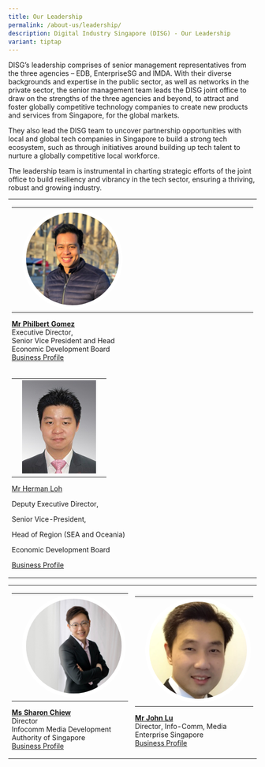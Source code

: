 ```yaml
---
title: Our Leadership
permalink: /about-us/leadership/
description: Digital Industry Singapore (DISG) - Our Leadership
variant: tiptap
---
```

<p>DISG’s leadership comprises of senior management representatives from
the three agencies – EDB, EnterpriseSG and IMDA. With their diverse backgrounds
and expertise in the public sector, as well as networks in the private
sector, the senior management team leads the DISG joint office to draw
on the strengths of the three agencies and beyond, to attract and foster
globally competitive technology companies to create new products and services
from Singapore, for the global markets.
<br>
</p>
<p>They also lead the DISG team to uncover partnership opportunities with
local and global tech companies in Singapore to build a strong tech ecosystem,
such as through initiatives around building up tech talent to nurture a
globally competitive local workforce.
<br>
</p>
<p>The leadership team is instrumental in charting strategic efforts of the
joint office to build resiliency and vibrancy in the tech sector, ensuring
a thriving, robust and growing industry.</p>
<table style="minWidth: 25px">
<colgroup>
<col>
</colgroup>
<tbody>
<tr>
<td rowspan="1" colspan="1">
<table style="minWidth: 75px">
<colgroup>
<col>
<col>
<col>
</colgroup>
<tbody>
<tr>
<td rowspan="1" colspan="1">
<p></p>
</td>
<td rowspan="1" colspan="1">
<div class="isomer-image-wrapper">
<img style="border-radius:50%; max-width:42%; border:8px solid white;" height="auto" width="100%" src="/images/DISG%20Pictures/philbert_gomez.jpg">
</div>
</td>
<td rowspan="1" colspan="1">
<p></p>
</td>
</tr>
</tbody>
</table>
<p><strong><a href="https://www.linkedin.com/in/philbert-gomez-55426027/" rel="noopener noreferrer nofollow" target="_blank">Mr Philbert Gomez</a></strong> 
<br>Executive Director,
<br>Senior Vice President and Head
<br>Economic Development Board
<br><a href="/files/Business_Profile_Mr_Philbert_Gomez.pdf" rel="noopener noreferrer nofollow" target="_blank">Business Profile</a>
<br>
</p>
</td>
</tr>
<tr>
<td rowspan="1" colspan="1">
<table style="minWidth: 75px">
<colgroup>
<col>
<col>
<col>
</colgroup>
<tbody>
<tr>
<th rowspan="1" colspan="1">
<p></p>
</th>
<th rowspan="1" colspan="1">
<div class="isomer-image-wrapper">
<img style="width: 100%" height="auto" width="100%" alt="" src="/images/Profile_Pic_Herman_LOH.jpg">
</div>
</th>
<th rowspan="1" colspan="1">
<p></p>
</th>
</tr>
</tbody>
</table>
<p><a href="https://www.linkedin.com/in/herman-loh/?originalSubdomain=sg" rel="noopener nofollow" target="_blank">Mr Herman Loh</a>
</p>
<p>Deputy Executive Director,</p>
<p>Senior Vice-President,</p>
<p>Head of Region (SEA and Oceania)</p>
<p>Economic Development Board</p>
<p><a href="/files/Business_Profile___Mr_Herman_Loh.pdf" rel="noopener nofollow" target="_blank">Business Profile</a>
</p>
</td>
</tr>
</tbody>
</table>
<table style="minWidth: 50px">
<colgroup>
<col>
<col>
</colgroup>
<tbody>
<tr>
<td rowspan="1" colspan="1">
<table style="minWidth: 75px">
<colgroup>
<col>
<col>
<col>
</colgroup>
<tbody>
<tr>
<td rowspan="1" colspan="1">
<p></p>
</td>
<td rowspan="1" colspan="1">
<div class="isomer-image-wrapper">
<img style="border-radius:50%; border:8px solid white;" height="auto" width="100%" src="/images/DISG%20Pictures/sharon_chiew.jpg">
</div>
</td>
<td rowspan="1" colspan="1">
<p></p>
</td>
</tr>
</tbody>
</table>
<p><strong><a href="https://www.linkedin.com/in/sharon-chiew-9409b078/" rel="noopener noreferrer nofollow" target="_blank">Ms Sharon Chiew</a></strong> 
<br>Director
<br>Infocomm Media Development Authority of Singapore
<br><a href="/files/Business_Profile_Ms_Sharon_Chiew.pdf" rel="noopener noreferrer nofollow" target="_blank">Business Profile</a>
</p>
</td>
<td rowspan="1" colspan="1">
<table style="minWidth: 75px">
<colgroup>
<col>
<col>
<col>
</colgroup>
<tbody>
<tr>
<td rowspan="1" colspan="1">
<p></p>
</td>
<td rowspan="1" colspan="1">
<div class="isomer-image-wrapper">
<img style="border-radius:50%; border:8px solid white;" height="auto" width="100%" src="/images/DISG%20Pictures/john_lu.PNG">
</div>
</td>
<td rowspan="1" colspan="1">
<p></p>
</td>
</tr>
</tbody>
</table>
<p><strong><a href="https://www.linkedin.com/in/john-lu-234b6720/" rel="noopener noreferrer nofollow" target="_blank">Mr John Lu</a></strong> 
<br>Director, Info-Comm, Media
<br>Enterprise Singapore
<br><a href="/files/Business_Profile_Mr_John_Lu.pdf" rel="noopener noreferrer nofollow" target="_blank">Business Profile</a>
<br>
</p>
</td>
</tr>
</tbody>
</table>
<p></p>